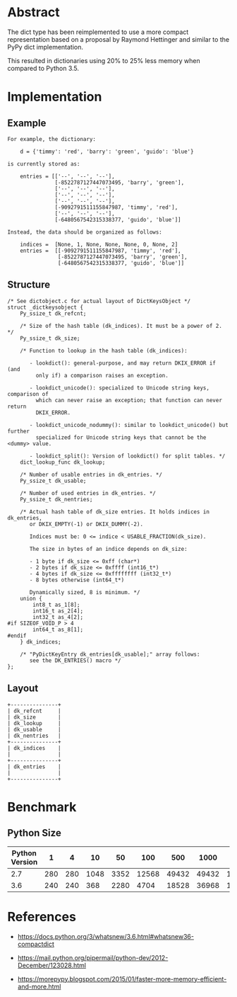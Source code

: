 
Abstract
========

The dict type has been reimplemented to use a more compact representation based on a proposal by Raymond Hettinger and similar to the PyPy dict implementation.

This resulted in dictionaries using 20% to 25% less memory when compared to Python 3.5.


Implementation
==============

Example
-------

```
For example, the dictionary:

    d = {'timmy': 'red', 'barry': 'green', 'guido': 'blue'}

is currently stored as:

    entries = [['--', '--', '--'],
               [-8522787127447073495, 'barry', 'green'],
               ['--', '--', '--'],
               ['--', '--', '--'],
               ['--', '--', '--'],
               [-9092791511155847987, 'timmy', 'red'],
               ['--', '--', '--'],
               [-6480567542315338377, 'guido', 'blue']]

Instead, the data should be organized as follows:

    indices =  [None, 1, None, None, None, 0, None, 2]
    entries =  [[-9092791511155847987, 'timmy', 'red'],
                [-8522787127447073495, 'barry', 'green'],
                [-6480567542315338377, 'guido', 'blue']]
```


Structure
---------

```
/* See dictobject.c for actual layout of DictKeysObject */
struct _dictkeysobject {
    Py_ssize_t dk_refcnt;

    /* Size of the hash table (dk_indices). It must be a power of 2. */
    Py_ssize_t dk_size;

    /* Function to lookup in the hash table (dk_indices):

       - lookdict(): general-purpose, and may return DKIX_ERROR if (and
         only if) a comparison raises an exception.

       - lookdict_unicode(): specialized to Unicode string keys, comparison of
         which can never raise an exception; that function can never return
         DKIX_ERROR.

       - lookdict_unicode_nodummy(): similar to lookdict_unicode() but further
         specialized for Unicode string keys that cannot be the <dummy> value.

       - lookdict_split(): Version of lookdict() for split tables. */
    dict_lookup_func dk_lookup;

    /* Number of usable entries in dk_entries. */
    Py_ssize_t dk_usable;

    /* Number of used entries in dk_entries. */
    Py_ssize_t dk_nentries;

    /* Actual hash table of dk_size entries. It holds indices in dk_entries,
       or DKIX_EMPTY(-1) or DKIX_DUMMY(-2).

       Indices must be: 0 <= indice < USABLE_FRACTION(dk_size).

       The size in bytes of an indice depends on dk_size:

       - 1 byte if dk_size <= 0xff (char*)
       - 2 bytes if dk_size <= 0xffff (int16_t*)
       - 4 bytes if dk_size <= 0xffffffff (int32_t*)
       - 8 bytes otherwise (int64_t*)

       Dynamically sized, 8 is minimum. */
    union {
        int8_t as_1[8];
        int16_t as_2[4];
        int32_t as_4[2];
#if SIZEOF_VOID_P > 4
        int64_t as_8[1];
#endif
	} dk_indices;

    /* "PyDictKeyEntry dk_entries[dk_usable];" array follows:
       see the DK_ENTRIES() macro */
};
```


Layout
------

```
+---------------+
| dk_refcnt     |
| dk_size       |
| dk_lookup     |
| dk_usable     |
| dk_nentries   |
+---------------+
| dk_indices    |
|               |
+---------------+
| dk_entries    |
|               |
+---------------+
```


Benchmark
===========

Python Size
-------------

| Python Version  |  1 | 4  | 10 | 50  | 100  | 500  | 1000 | 5000 | 10000 |
|-----------------|----|----|----|-----|------|------|------|------|-------|
|2.7              |280 |280 |1048| 3352| 12568| 49432| 49432|196888| 786712|
|3.6              |240 |240 |368 |2280 |4704  |18528 |36968 |147560| 295008|



References
==========

  * <https://docs.python.org/3/whatsnew/3.6.html#whatsnew36-compactdict>

  * <https://mail.python.org/pipermail/python-dev/2012-December/123028.html>

  * <https://morepypy.blogspot.com/2015/01/faster-more-memory-efficient-and-more.html>
